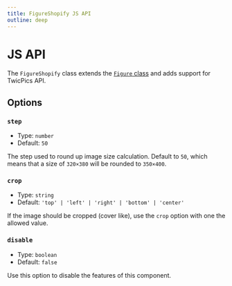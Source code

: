 ```yaml
---
title: FigureShopify JS API
outline: deep
---
```


# JS API

The `FigureShopify` class extends the [`Figure` class](/components/Figure/js-api.md) and adds support for TwicPics API.

## Options

### `step`

- Type: `number`
- Default: `50`

The step used to round up image size calculation. Default to `50`, which means that a size of `320×380` will be rounded to `350×400`.

### `crop`

- Type: `string`
- Default: `'top' | 'left' | 'right' | 'bottom' | 'center'`

If the image should be cropped (cover like), use the `crop` option with one the allowed value.

### `disable`

- Type: `boolean`
- Default: `false`

Use this option to disable the features of this component.
